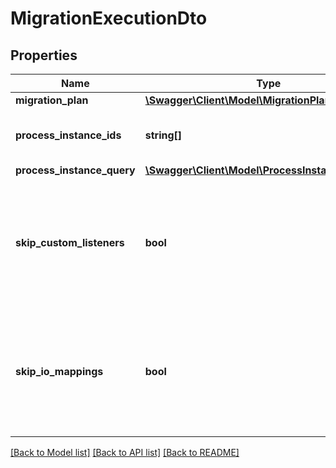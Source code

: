 # MigrationExecutionDto

## Properties
Name | Type | Description | Notes
------------ | ------------- | ------------- | -------------
**migration_plan** | [**\Swagger\Client\Model\MigrationPlanDto**](MigrationPlanDto.md) |  | [optional] 
**process_instance_ids** | **string[]** | A list of process instance ids to migrate. | [optional] 
**process_instance_query** | [**\Swagger\Client\Model\ProcessInstanceQueryDto**](ProcessInstanceQueryDto.md) |  | [optional] 
**skip_custom_listeners** | **bool** | A boolean value to control whether execution listeners should be invoked during migration. | [optional] 
**skip_io_mappings** | **bool** | A boolean value to control whether input/output mappings should be executed during migration. | [optional] 

[[Back to Model list]](../../README.md#documentation-for-models) [[Back to API list]](../../README.md#documentation-for-api-endpoints) [[Back to README]](../../README.md)

